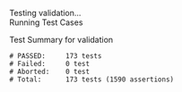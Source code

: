 
Testing validation...</br>
Running Test Cases

Test Summary for validation

    # PASSED:     173 tests
    # Failed:     0 test
    # Aborted:    0 test
    # Total:      173 tests (1590 assertions)
